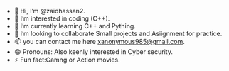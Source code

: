- 👋 Hi, I’m @zaidhassan2.
- 👀 I’m interested in coding (C++).
- 🌱 I’m currently learning C++ and Pything.
- 💞️ I’m looking to collaborate Small projects and Asiignment for practice.
- 📫 you can contact me here xanonymous985@gmail.com.
- 😄 Pronouns: Also keenly interested in Cyber security.
- ⚡ Fun fact:Gamng or Action movies.

<!---
zaidhassan2/zaidhassan2 is a ✨ special ✨ repository because its `README.md` (this file) appears on your GitHub profile.
You can click the Preview link to take a look at your changes.
--->

